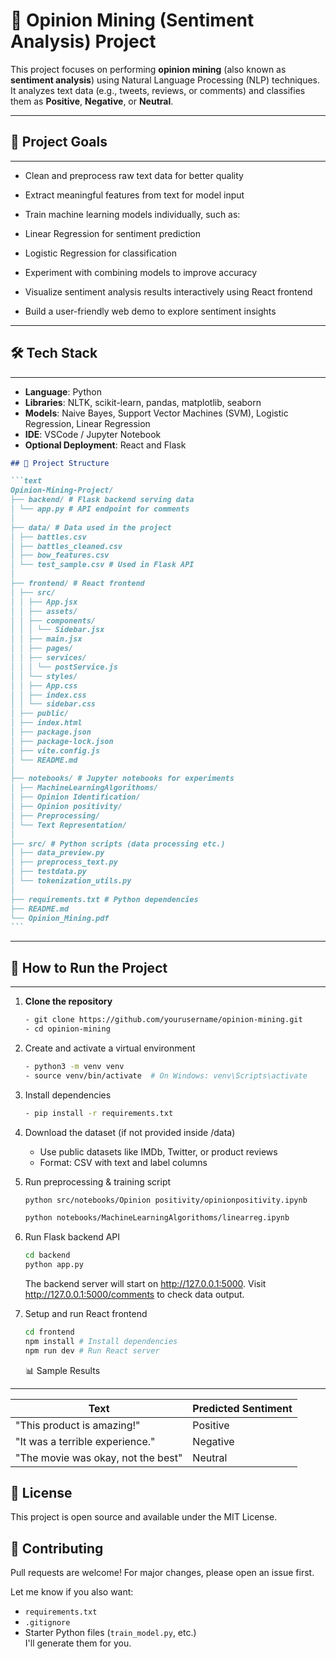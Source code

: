 # 🧠 Opinion Mining (Sentiment Analysis) Project

This project focuses on performing **opinion mining** (also known as **sentiment analysis**) using Natural Language Processing (NLP) techniques. It analyzes text data (e.g., tweets, reviews, or comments) and classifies them as **Positive**, **Negative**, or **Neutral**.

---

## 📌 Project Goals

---

- Clean and preprocess raw text data for better quality

- Extract meaningful features from text for model input

- Train machine learning models individually, such as:

- Linear Regression for sentiment prediction

- Logistic Regression for classification

- Experiment with combining models to improve accuracy

- Visualize sentiment analysis results interactively using React frontend

- Build a user-friendly web demo to explore sentiment insights

---

## 🛠️ Tech Stack

---

- **Language**: Python
- **Libraries**: NLTK, scikit-learn, pandas, matplotlib, seaborn
- **Models**: Naive Bayes, Support Vector Machines (SVM), Logistic Regression, Linear Regression
- **IDE**: VSCode / Jupyter Notebook
- **Optional Deployment**: React and Flask

````markdown
## 📁 Project Structure

```text
Opinion-Mining-Project/
├── backend/ # Flask backend serving data
│ └── app.py # API endpoint for comments
│
├── data/ # Data used in the project
│ ├── battles.csv
│ ├── battles_cleaned.csv
│ ├── bow_features.csv
│ └── test_sample.csv # Used in Flask API
│
├── frontend/ # React frontend
│ ├── src/
│ │ ├── App.jsx
│ │ ├── assets/
│ │ ├── components/
│ │ │ └── Sidebar.jsx
│ │ ├── main.jsx
│ │ ├── pages/
│ │ ├── services/
│ │ │ └── postService.js
│ │ └── styles/
│ │ ├── App.css
│ │ ├── index.css
│ │ └── sidebar.css
│ ├── public/
│ ├── index.html
│ ├── package.json
│ ├── package-lock.json
│ ├── vite.config.js
│ └── README.md
│
├── notebooks/ # Jupyter notebooks for experiments
│ ├── MachineLearningAlgorithoms/
│ ├── Opinion Identification/
│ ├── Opinion positivity/
│ ├── Preprocessing/
│ └── Text Representation/
│
├── src/ # Python scripts (data processing etc.)
│ ├── data_preview.py
│ ├── preprocess_text.py
│ ├── testdata.py
│ └── tokenization_utils.py
│
├── requirements.txt # Python dependencies
├── README.md
└── Opinion_Mining.pdf
```
````

---

## 🚀 How to Run the Project

---

1. **Clone the repository**
   ```bash
   - git clone https://github.com/yourusername/opinion-mining.git
   - cd opinion-mining
   ```
2. Create and activate a virtual environment
   ```bash
   - python3 -m venv venv
   - source venv/bin/activate  # On Windows: venv\Scripts\activate
   ```
3. Install dependencies
   ```bash
   - pip install -r requirements.txt
   ```
4. Download the dataset (if not provided inside /data)
   - Use public datasets like IMDb, Twitter, or product reviews
   - Format: CSV with text and label columns
5. Run preprocessing & training script

   ```bash
   python src/notebooks/Opinion positivity/opinionpositivity.ipynb

   python notebooks/MachineLearningAlgorithoms/linearreg.ipynb
   ```

6. Run Flask backend API

   ```bash
   cd backend
   python app.py
   ```

   The backend server will start on http://127.0.0.1:5000.
   Visit http://127.0.0.1:5000/comments to check data output.

7. Setup and run React frontend
   ```bash
   cd frontend
   npm install # Install dependencies
   npm run dev # Run React server
   ```
   📊 Sample Results

---

| Text                               | Predicted Sentiment |
| ---------------------------------- | ------------------- |
| "This product is amazing!"         | Positive            |
| "It was a terrible experience."    | Negative            |
| "The movie was okay, not the best" | Neutral             |

## 📜 License

This project is open source and available under the MIT License.

## 🤝 Contributing

Pull requests are welcome! For major changes, please open an issue first.

Let me know if you also want:

- `requirements.txt`
- `.gitignore`
- Starter Python files (`train_model.py`, etc.)  
  I'll generate them for you.
